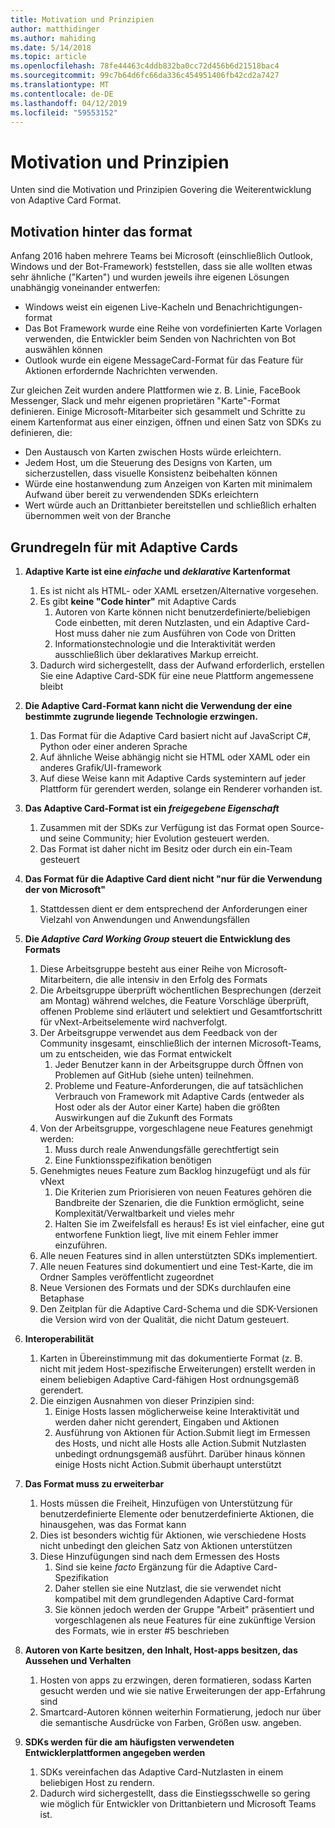 ```yaml
---
title: Motivation und Prinzipien
author: matthidinger
ms.author: mahiding
ms.date: 5/14/2018
ms.topic: article
ms.openlocfilehash: 78fe44463c4ddb832ba0cc72d456b6d21518bac4
ms.sourcegitcommit: 99c7b64d6fc66da336c454951406fb42cd2a7427
ms.translationtype: MT
ms.contentlocale: de-DE
ms.lasthandoff: 04/12/2019
ms.locfileid: "59553152"
---
```

# <a name="motivations-and-principles"></a>Motivation und Prinzipien

Unten sind die Motivation und Prinzipien Govering die Weiterentwicklung von Adaptive Card Format.

## <a name="motivations-behind-the-format"></a>Motivation hinter das format

Anfang 2016 haben mehrere Teams bei Microsoft (einschließlich Outlook, Windows und der Bot-Framework) feststellen, dass sie alle wollten etwas sehr ähnliche ("Karten") und wurden jeweils ihre eigenen Lösungen unabhängig voneinander entwerfen:

- Windows weist ein eigenen Live-Kacheln und Benachrichtigungen-format
-  Das Bot Framework wurde eine Reihe von vordefinierten Karte Vorlagen verwenden, die Entwickler beim Senden von Nachrichten von Bot auswählen können
- Outlook wurde ein eigene MessageCard-Format für das Feature für Aktionen erfordernde Nachrichten verwenden.

Zur gleichen Zeit wurden andere Plattformen wie z. B. Linie, FaceBook Messenger, Slack und mehr eigenen proprietären "Karte"-Format definieren. Einige Microsoft-Mitarbeiter sich gesammelt und Schritte zu einem Kartenformat aus einer einzigen, öffnen und einen Satz von SDKs zu definieren, die:

- Den Austausch von Karten zwischen Hosts würde erleichtern.
- Jedem Host, um die Steuerung des Designs von Karten, um sicherzustellen, dass visuelle Konsistenz beibehalten können
- Würde eine hostanwendung zum Anzeigen von Karten mit minimalem Aufwand über bereit zu verwendenden SDKs erleichtern
- Wert würde auch an Drittanbieter bereitstellen und schließlich erhalten übernommen weit von der Branche

## <a name="principles-governing-adaptive-cards"></a>Grundregeln für mit Adaptive Cards

1.  **Adaptive Karte ist eine _einfache_ und _deklarative_ Kartenformat**

    1.  Es ist nicht als HTML- oder XAML ersetzen/Alternative vorgesehen.
    2.  Es gibt **keine "Code hinter"** mit Adaptive Cards
        1. Autoren von Karte können nicht benutzerdefinierte/beliebigen Code einbetten, mit deren Nutzlasten, und ein Adaptive Card-Host muss daher nie zum Ausführen von Code von Dritten
        2. Informationstechnologie und die Interaktivität werden ausschließlich über deklaratives Markup erreicht.
    3.  Dadurch wird sichergestellt, dass der Aufwand erforderlich, erstellen Sie eine Adaptive Card-SDK für eine neue Plattform angemessene bleibt

2.  **Die Adaptive Card-Format kann nicht die Verwendung der eine bestimmte zugrunde liegende Technologie erzwingen.**

    1.  Das Format für die Adaptive Card basiert nicht auf JavaScript C#, Python oder einer anderen Sprache
    2.  Auf ähnliche Weise abhängig nicht sie HTML oder XAML oder ein anderes Grafik/UI-framework
    3.  Auf diese Weise kann mit Adaptive Cards systemintern auf jeder Plattform für gerendert werden, solange ein Renderer vorhanden ist.

3.  **Das Adaptive Card-Format ist ein _freigegebene Eigenschaft_**

    1.  Zusammen mit der SDKs zur Verfügung ist das Format open Source- und seine Community; hier Evolution gesteuert werden.
    2.  Das Format ist daher nicht im Besitz oder durch ein ein-Team gesteuert

4.  **Das Format für die Adaptive Card dient nicht "nur für die Verwendung der von Microsoft"**

    1.  Stattdessen dient er dem entsprechend der Anforderungen einer Vielzahl von Anwendungen und Anwendungsfällen

5.  **Die _Adaptive Card Working Group_ steuert die Entwicklung des Formats**

    1.  Diese Arbeitsgruppe besteht aus einer Reihe von Microsoft-Mitarbeitern, die alle intensiv in den Erfolg des Formats
    2.  Die Arbeitsgruppe überprüft wöchentlichen Besprechungen (derzeit am Montag) während welches, die Feature Vorschläge überprüft, offenen Probleme sind erläutert und selektiert und Gesamtfortschritt für vNext-Arbeitselemente wird nachverfolgt.
    3.  Der Arbeitsgruppe verwendet aus dem Feedback von der Community insgesamt, einschließlich der internen Microsoft-Teams, um zu entscheiden, wie das Format entwickelt
        1. Jeder Benutzer kann in der Arbeitsgruppe durch Öffnen von Problemen auf GitHub (siehe unten) teilnehmen.
        2. Probleme und Feature-Anforderungen, die auf tatsächlichen Verbrauch von Framework mit Adaptive Cards (entweder als Host oder als der Autor einer Karte) haben die größten Auswirkungen auf die Zukunft des Formats
    4.  Von der Arbeitsgruppe, vorgeschlagene neue Features genehmigt werden:
        1. Muss durch reale Anwendungsfälle gerechtfertigt sein
        2. Eine Funktionsspezifikation benötigen
    5.  Genehmigtes neues Feature zum Backlog hinzugefügt und als für vNext
        1. Die Kriterien zum Priorisieren von neuen Features gehören die Bandbreite der Szenarien, die die Funktion ermöglicht, seine Komplexität/Verwaltbarkeit und vieles mehr
        2. Halten Sie im Zweifelsfall es heraus! Es ist viel einfacher, eine gut entworfene Funktion liegt, live mit einem Fehler immer einzuführen.
    6.  Alle neuen Features sind in allen unterstützten SDKs implementiert.
    7.  Alle neuen Features sind dokumentiert und eine Test-Karte, die im Ordner Samples veröffentlicht zugeordnet
    8.  Neue Versionen des Formats und der SDKs durchlaufen eine Betaphase
    9.  Den Zeitplan für die Adaptive Card-Schema und die SDK-Versionen die Version wird von der Qualität, die nicht Datum gesteuert.

6.  **Interoperabilität**
    1.  Karten in Übereinstimmung mit das dokumentierte Format (z. B. nicht mit jedem Host-spezifische Erweiterungen) erstellt werden in einem beliebigen Adaptive Card-fähigen Host ordnungsgemäß gerendert.
    2.  Die einzigen Ausnahmen von dieser Prinzipien sind:
        1.  Einige Hosts lassen möglicherweise keine Interaktivität und werden daher nicht gerendert, Eingaben und Aktionen
        2.  Ausführung von Aktionen für Action.Submit liegt im Ermessen des Hosts, und nicht alle Hosts alle Action.Submit Nutzlasten unbedingt ordnungsgemäß ausführt. Darüber hinaus können einige Hosts nicht Action.Submit überhaupt unterstützt

7.  **Das Format muss zu erweiterbar**

    1.  Hosts müssen die Freiheit, Hinzufügen von Unterstützung für benutzerdefinierte Elemente oder benutzerdefinierte Aktionen, die hinausgehen, was das Format kann
    2.  Dies ist besonders wichtig für Aktionen, wie verschiedene Hosts nicht unbedingt den gleichen Satz von Aktionen unterstützen
    3.  Diese Hinzufügungen sind nach dem Ermessen des Hosts
        1. Sind sie keine *facto* Ergänzung für die Adaptive Card-Spezifikation
        2. Daher stellen sie eine Nutzlast, die sie verwendet nicht kompatibel mit dem grundlegenden Adaptive Card-format
        3. Sie können jedoch werden der Gruppe "Arbeit" präsentiert und vorgeschlagenen als neue Features für eine zukünftige Version des Formats, wie in erster #5 beschrieben

8.  **Autoren von Karte besitzen, den Inhalt, Host-apps besitzen, das Aussehen und Verhalten**

    1.  Hosten von apps zu erzwingen, deren formatieren, sodass Karten gesucht werden und wie sie native Erweiterungen der app-Erfahrung sind
    2.  Smartcard-Autoren können weiterhin Formatierung, jedoch nur über die semantische Ausdrücke von Farben, Größen usw. angeben.

9.  **SDKs werden für die am häufigsten verwendeten Entwicklerplattformen angegeben werden**

    1.  SDKs vereinfachen das Adaptive Card-Nutzlasten in einem beliebigen Host zu rendern.
    2.  Dadurch wird sichergestellt, dass die Einstiegsschwelle so gering wie möglich für Entwickler von Drittanbietern und Microsoft Teams ist.
